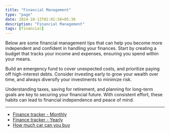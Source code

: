 ```yaml
---
title: "Financial Management"
type: "page"
date: 2024-10-12T02:01:58+05:30
description: "Financial Management"
tags: [financial]
---
```


Below are some financial management tips that can help you become more independent and confident in handling your finances. Start by creating a budget that tracks your income and expenses, ensuring you spend within your means.

Build an emergency fund to cover unexpected costs, and prioritize paying off high-interest debts. Consider investing early to grow your wealth over time, and always diversify your investments to minimize risk.

Understanding taxes, saving for retirement, and planning for long-term goals are key to securing your financial future. With consistent effort, these habits can lead to financial independence and peace of mind.

-----

- [Finance tracker - Monthly](https://docs.google.com/spreadsheets/d/1V7ND8KtdrMsgm6Is1QIhZ5ZFwBV3MeXj/edit?usp=sharing&ouid=111372124407425270488&rtpof=true&sd=true)
- [Finance tracker - Yearly](https://docs.google.com/spreadsheets/d/1dxTJWi2e2wceXolKDxi-Nza3skdvjNZU_sMwDtk6U-E/edit?usp=sharing)
- [How much car can you buy](https://docs.google.com/spreadsheets/d/1IB6eVsuv4ZGAvWRhH12yHz9N6jr8UvMwPSPuQT9-ph0/edit?usp=sharing)
